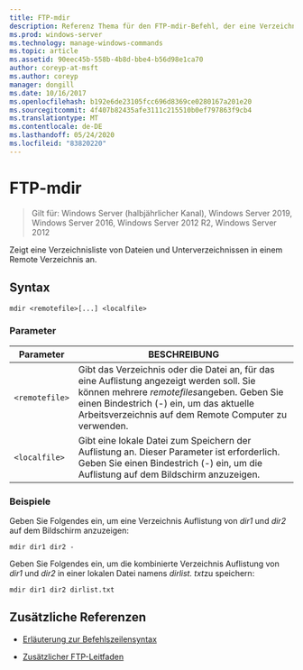 ```yaml
---
title: FTP-mdir
description: Referenz Thema für den FTP-mdir-Befehl, der eine Verzeichnisliste von Dateien und Unterverzeichnissen in einem Remote Verzeichnis anzeigt.
ms.prod: windows-server
ms.technology: manage-windows-commands
ms.topic: article
ms.assetid: 90eec45b-558b-4b8d-bbe4-b56d98e1ca70
author: coreyp-at-msft
ms.author: coreyp
manager: dongill
ms.date: 10/16/2017
ms.openlocfilehash: b192e6de23105fcc696d8369ce0280167a201e20
ms.sourcegitcommit: 4f407b82435afe3111c215510b0ef797863f9cb4
ms.translationtype: MT
ms.contentlocale: de-DE
ms.lasthandoff: 05/24/2020
ms.locfileid: "83820220"
---
```

# <a name="ftp-mdir"></a>FTP-mdir

> Gilt für: Windows Server (halbjährlicher Kanal), Windows Server 2019, Windows Server 2016, Windows Server 2012 R2, Windows Server 2012

Zeigt eine Verzeichnisliste von Dateien und Unterverzeichnissen in einem Remote Verzeichnis an.

## <a name="syntax"></a>Syntax

```
mdir <remotefile>[...] <localfile>
```

### <a name="parameters"></a>Parameter

| Parameter | BESCHREIBUNG |
| --------- | ----------- |
| `<remotefile>` | Gibt das Verzeichnis oder die Datei an, für das eine Auflistung angezeigt werden soll. Sie können mehrere *remotefiles*angeben. Geben Sie einen Bindestrich (-) ein, um das aktuelle Arbeitsverzeichnis auf dem Remote Computer zu verwenden. |
| `<localfile>` | Gibt eine lokale Datei zum Speichern der Auflistung an. Dieser Parameter ist erforderlich. Geben Sie einen Bindestrich (-) ein, um die Auflistung auf dem Bildschirm anzuzeigen. |

### <a name="examples"></a>Beispiele

Geben Sie Folgendes ein, um eine Verzeichnis Auflistung von *dir1* und *dir2* auf dem Bildschirm anzuzeigen:

```
mdir dir1 dir2 -
```

Geben Sie Folgendes ein, um die kombinierte Verzeichnis Auflistung von *dir1* und *dir2* in einer lokalen Datei namens *dirlist. txt*zu speichern:

```
mdir dir1 dir2 dirlist.txt
```

## <a name="additional-references"></a>Zusätzliche Referenzen

- [Erläuterung zur Befehlszeilensyntax](command-line-syntax-key.md)

- [Zusätzlicher FTP-Leitfaden](https://docs.microsoft.com/previous-versions/orphan-topics/ws.10/cc756013(v=ws.10))
